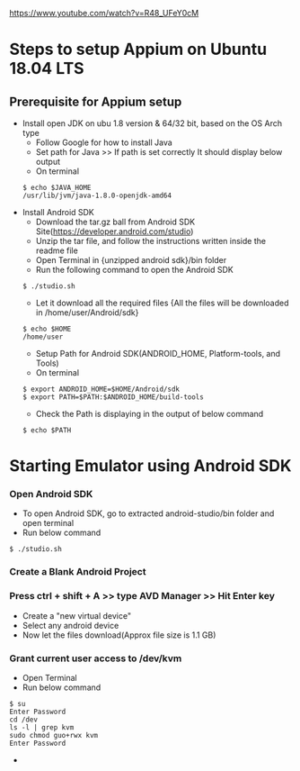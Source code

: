 https://www.youtube.com/watch?v=R48_UFeY0cM

# Steps to setup Appium on Ubuntu 18.04 LTS

## Prerequisite for Appium setup
  - Install open JDK on ubu 1.8 version & 64/32 bit, based on the OS Arch type
    - Follow Google for how to install Java
    - Set path for Java >> If path is set correctly It should display below output 
    - On terminal
    ```shell
    $ echo $JAVA_HOME
    /usr/lib/jvm/java-1.8.0-openjdk-amd64
    ```
  - Install Android SDK
    - Download the tar.gz ball from Android SDK Site(https://developer.android.com/studio)
    - Unzip the tar file, and follow the instructions written inside the readme file
    - Open Terminal in {unzipped android sdk}/bin folder
    - Run the following command to open the Android SDK
    ```shell
    $ ./studio.sh
    ```
    - Let it download all the required files {All the files will be downloaded in /home/user/Android/sdk}
    ```shell
    $ echo $HOME
    /home/user
    ```
    - Setup Path for Android SDK(ANDROID_HOME, Platform-tools, and Tools)
    - On terminal
    ```shell
    $ export ANDROID_HOME=$HOME/Android/sdk
    $ export PATH=$PATH:$ANDROID_HOME/build-tools
    ```
    - Check the Path is displaying in the output of below command 
    ```shell
    $ echo $PATH
    ```
    
    
# Starting Emulator using Android SDK    
### Open Android SDK
  - To open Android SDK, go to extracted android-studio/bin folder and open terminal
  - Run below command
  ```shell
  $ ./studio.sh
  ```

### Create a Blank Android Project

### Press ctrl + shift + A >> type AVD Manager >> Hit Enter key
  - Create a "new virtual device"
  - Select any android device 
  - Now let the files download(Approx file size is 1.1 GB)

### Grant current user access to /dev/kvm
  - Open Terminal
  - Run below command
  ```shell
  $ su
  Enter Password
  cd /dev
  ls -l | grep kvm
  sudo chmod guo+rwx kvm
  Enter Password
  ```
  - 

  
  
  
    
    
